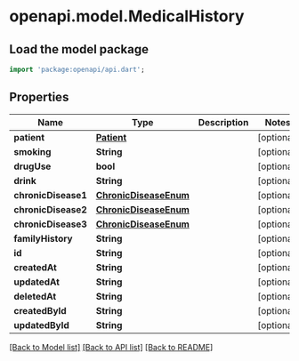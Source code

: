 # openapi.model.MedicalHistory

## Load the model package
```dart
import 'package:openapi/api.dart';
```

## Properties
Name | Type | Description | Notes
------------ | ------------- | ------------- | -------------
**patient** | [**Patient**](Patient.md) |  | [optional] 
**smoking** | **String** |  | [optional] 
**drugUse** | **bool** |  | [optional] 
**drink** | **String** |  | [optional] 
**chronicDisease1** | [**ChronicDiseaseEnum**](ChronicDiseaseEnum.md) |  | [optional] 
**chronicDisease2** | [**ChronicDiseaseEnum**](ChronicDiseaseEnum.md) |  | [optional] 
**chronicDisease3** | [**ChronicDiseaseEnum**](ChronicDiseaseEnum.md) |  | [optional] 
**familyHistory** | **String** |  | [optional] 
**id** | **String** |  | [optional] 
**createdAt** | **String** |  | [optional] 
**updatedAt** | **String** |  | [optional] 
**deletedAt** | **String** |  | [optional] 
**createdById** | **String** |  | [optional] 
**updatedById** | **String** |  | [optional] 

[[Back to Model list]](../README.md#documentation-for-models) [[Back to API list]](../README.md#documentation-for-api-endpoints) [[Back to README]](../README.md)


